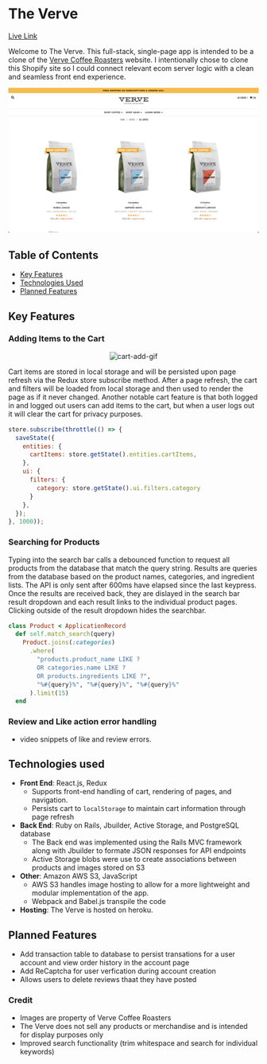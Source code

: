# The Verve

<a href="https://the-verve.herokuapp.com/#/">Live Link</a>

Welcome to The Verve. This full-stack, single-page app is intended to be a clone of the <a href="https://www.vervecoffee.com/" target="_blank" rel="noopener noreferrer">Verve Coffee Roasters</a> website. I intentionally chose to clone this Shopify site so I could connect relevant ecom server logic with a clean and seamless front end experience. 

<img src="https://github.com/njpietrow/The-Verve/blob/main/readme_images/main_page.png"></img>

<h2 id="table-of-contents">Table of Contents</h2>

- [Key Features](#features)
- [Technologies Used](#technologies-used)
- [Planned Features](#future-plans)


<h2 id="features">Key Features</h2>

### Adding Items to the Cart
<p align="center">
  <img src="https://media.giphy.com/media/pluSLzxAajQd6vytlt/giphy.gif" alt="cart-add-gif"></img>
</p>

Cart items are stored in local storage and will be persisted upon page refresh via the Redux store subscribe method. After a page refresh, the cart and filters will be loaded from local storage and then used to render the page as if it never changed. Another notable cart feature is that both logged in and logged out users can add items to the cart, but when a user logs out it will clear the cart for privacy purposes.

```Javascript
store.subscribe(throttle(() => {
  saveState({
    entities: {
      cartItems: store.getState().entities.cartItems,
    },
    ui: {
      filters: {
        category: store.getState().ui.filters.category
      }
    },
  });
}, 1000));
```


### Searching for Products

Typing into the search bar calls a debounced function to request all products from the database that match the query string. Results are queries from the database based on the product names, categories, and ingredient lists. The API is only sent after 600ms have elapsed since the last keypress. Once the results are received back, they are dislayed in the search bar result dropdown and each result links to the individual product pages. Clicking outside of the result dropdown hides the searchbar.

```Ruby
class Product < ApplicationRecord
  def self.match_search(query)
    Product.joins(:categories)
      .where(
        "products.product_name LIKE ? 
        OR categories.name LIKE ? 
        OR products.ingredients LIKE ?", 
        "%#{query}%", "%#{query}%", "%#{query}%"
      ).limit(15)
  end
```

### Review and Like action error handling

- video snippets of like and review errors.

<h2 id="technologies-used">Technologies used</h2>

- __Front End__: React.js, Redux
  - Supports front-end handling of cart, rendering of pages, and navigation.
  - Persists cart to `localStorage` to maintain cart information through page refresh
- __Back End__: Ruby on Rails, Jbuilder, Active Storage, and PostgreSQL database
  - The Back end was implemented using the Rails MVC framework along with Jbuilder to formate JSON responses for API endpoints
  - Active Storage blobs were use to create associations between products and images stored on S3
- __Other__: Amazon AWS S3, JavaScript
  - AWS S3 handles image hosting to allow for a more lightweight and modular implementation of the app.
  - Webpack and Babel.js transpile the code
- __Hosting__: The Verve is hosted on heroku.


<h2 id="future-plans">Planned Features</h2>

- Add transaction table to database to persist transations for a user account and view order history in the account page
- Add ReCaptcha for user verfication during account creation
- Allows users to delete reviews thaat they have posted


### Credit
- Images are property of Verve Coffee Roasters
- The Verve does not sell any products or merchandise and is intended for display purposes only
- Improved search functionality (trim whitespace and search for individual keywords)

